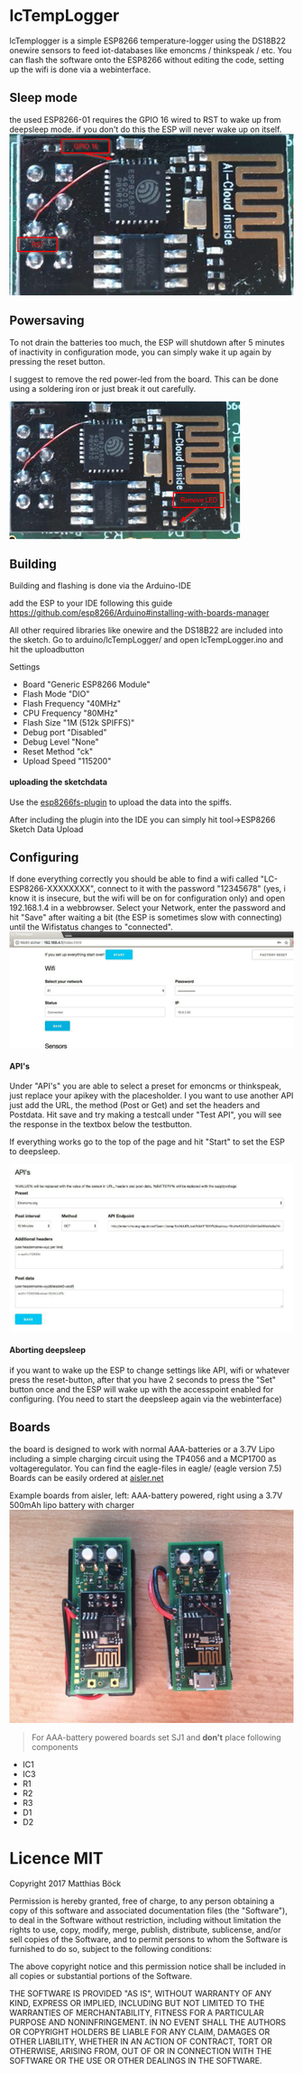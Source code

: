 # lcTempLogger
lcTemplogger is a simple ESP8266 temperature-logger using the DS18B22 onewire sensors to feed iot-databases like emoncms / thinkspeak / etc.
You can flash the software onto the ESP8266 without editing the code, setting up the wifi is done via a webinterface.

## Sleep mode
the used ESP8266-01 requires the GPIO 16 wired to RST to wake up from deepsleep mode. if you don't do this the ESP will 
never wake up on itself.
![ESP8266-01 Deepsleep](docs/ESP8266-01-deepsleep.png "ESP8266-01 Deepsleep")

## Powersaving
To not drain the batteries too much, the ESP will shutdown after 5 minutes of inactivity in configuration mode, you can simply wake it up again by pressing the reset button.


I suggest to remove the red power-led from the board. This can be done using a soldering iron or just break it out carefully.

![ESP8266-01 Powersaving](docs/ESP8266-01-powersaving.png "ESP8266-01 remove power-led")

## Building
Building and flashing is done via the Arduino-IDE

add the ESP to your IDE following this guide 
https://github.com/esp8266/Arduino#installing-with-boards-manager

All other required libraries like onewire and the DS18B22 are included into the sketch. Go to arduino/lcTempLogger/ and open lcTempLogger.ino and hit the uploadbutton

Settings
* Board "Generic ESP8266 Module"
* Flash Mode "DIO"
* Flash Frequency "40MHz"
* CPU Frequency "80MHz"
* Flash Size "1M (512k SPIFFS)"
* Debug port "Disabled"
* Debug Level "None"
* Reset Method "ck"
* Upload Speed "115200"

#### uploading the sketchdata
Use the [esp8266fs-plugin](https://github.com/esp8266/arduino-esp8266fs-plugin) to upload the data into the spiffs.

After including the plugin into the IDE you can simply hit tool->ESP8266 Sketch Data Upload 

## Configuring
If done everything correctly you should be able to find a wifi called "LC-ESP8266-XXXXXXXX",
 connect to it with the password "12345678" (yes, i know it is insecure, but the wifi will be on for configuration only) 
and open 192.168.1.4 in a webbrowser. Select your Network, enter the password and hit "Save" after waiting a bit 
(the ESP is sometimes slow with connecting) until the Wifistatus changes to "connected".
![Wifi configuration](docs/configuration-wifi.jpg "Wifi configuration")
#### API's
Under "API's" you are able to select a preset for emoncms or thinkspeak, just replace your apikey with the placesholder.
I you want to use another API just add the URL, the method (Post or Get) and set the headers and Postdata.
Hit save and try making a testcall under "Test API", you will see the response in the textbox below the testbutton.

If everything works go to the top of the page and hit "Start" to set the ESP to deepsleep.

![API configuration](docs/configuration-api.jpg "API configuration")
#### Aborting deepsleep
if you want to wake up the ESP to change settings like API, wifi or whatever press the reset-button, after that you have 2 seconds 
to press the "Set" button once and the ESP will wake up with the accesspoint enabled for configuring. (You need to start the deepsleep again via the webinterface)

## Boards
the board is designed to work with normal AAA-batteries or a 3.7V Lipo including a simple charging circuit using the TP4056 and a MCP1700 as voltageregulator.
You can find the eagle-files in eagle/ (eagle version 7.5)
Boards can be easily ordered at [aisler.net](https://aisler.net/littleCdev/my-project-repository/esp8266-templogger)

Example boards from aisler, left: AAA-battery powered, right using a 3.7V 500mAh lipo battery with charger
![Example boards from aisler](docs/board-example.jpg "Example boards from aisler")

>For AAA-battery powered boards set SJ1 and **don't** place following components 
* IC1 
* IC3
* R1
* R2
* R3
* D1
* D2



# Licence MIT
Copyright 2017 Matthias Böck

Permission is hereby granted, free of charge, to any person obtaining a copy of this software and associated documentation files (the "Software"), to deal in the Software without restriction, including without limitation the rights to use, copy, modify, merge, publish, distribute, sublicense, and/or sell copies of the Software, and to permit persons to whom the Software is furnished to do so, subject to the following conditions:

The above copyright notice and this permission notice shall be included in all copies or substantial portions of the Software.

THE SOFTWARE IS PROVIDED "AS IS", WITHOUT WARRANTY OF ANY KIND, EXPRESS OR IMPLIED, INCLUDING BUT NOT LIMITED TO THE WARRANTIES OF MERCHANTABILITY, FITNESS FOR A PARTICULAR PURPOSE AND NONINFRINGEMENT. IN NO EVENT SHALL THE AUTHORS OR COPYRIGHT HOLDERS BE LIABLE FOR ANY CLAIM, DAMAGES OR OTHER LIABILITY, WHETHER IN AN ACTION OF CONTRACT, TORT OR OTHERWISE, ARISING FROM, OUT OF OR IN CONNECTION WITH THE SOFTWARE OR THE USE OR OTHER DEALINGS IN THE SOFTWARE.